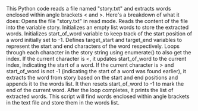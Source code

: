 This Python code reads a file named "story.txt" and extracts words enclosed within angle brackets < and >. Here's a breakdown of what it does:
Opens the file "story.txt" in read mode.
Reads the content of the file into the variable story.
Initializes an empty list words to store the extracted words.
Initializes start_of_word variable to keep track of the start position of a word initially set to -1.
Defines target_start and target_end variables to represent the start and end characters of the word respectively.
Loops through each character in the story string using enumerate() to also get the index.
If the current character is <, it updates start_of_word to the current index, indicating the start of a word.
If the current character is > and start_of_word is not -1 (indicating the start of a word was found earlier), it extracts the word from story based on the start and end positions and appends it to the words list. It then resets start_of_word to -1 to mark the end of the current word.
After the loop completes, it prints the list of extracted words.
This script will find words enclosed within angle brackets in the text file and store them in the words list.
